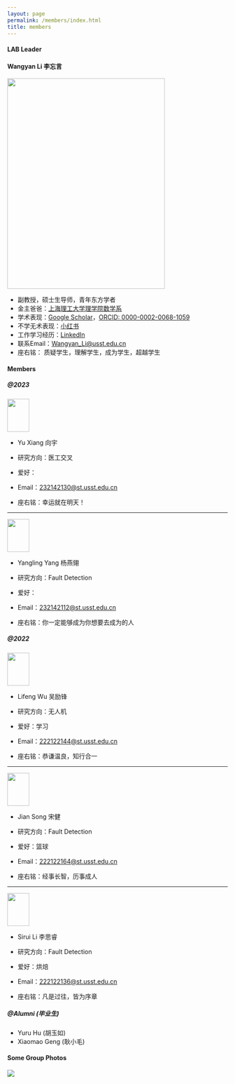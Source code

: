 ```yaml
---
layout: page
permalink: /members/index.html
title: members
---
```


#### LAB Leader

####  Wangyan Li 李忘言

<img src="https://usst-lilab.github.io/images/teams/life.jpg" class="floatpic" width="360" height="480">

- 副教授，硕士生导师，青年东方学者
- 金主爸爸：[上海理工大学理学院数学系](https://lxy.usst.edu.cn/2022/0107/c2208a263867/page.htm)
- 学术表现：[Google Scholar](https://scholar.google.com/citations?user=UemwIpIAAAAJ)，[ORCID: 0000-0002-0068-1059](https://orcid.org/0000-0002-0068-1059)
- 不学无术表现：[小红书](https://www.xiaohongshu.com/user/profile/5fefb40a0000000001005894?xhsshare=WeixinSession&appuid=5fefb40a0000000001005894&apptime=1713936430)
- 工作学习经历：[LinkedIn](https://www.linkedin.com/in/wangyan-li-69794692/?utm_source=share&utm_campaign=share_via&utm_content=profile&utm_medium=ios_app)
- 联系Email：<a href="mailto:Wangyan_Li@usst.edu.cn">Wangyan_Li@usst.edu.cn</a>
- 座右铭： 质疑学生，理解学生，成为学生，超越学生

#### Members

##### @2023

<img src="https://usst-lilab.github.io/images/teams/xiangyu.jpg" class="floatpic" width="50" height="75">



- Yu Xiang 向宇

  

- 研究方向：医工交叉

  

- 爱好：

  

- Email：<a href="mailto:232142130@st.usst.edu.cn">232142130@st.usst.edu.cn

  

- 座右铭：幸运就在明天！

  

---



<img src="https://usst-lilab.github.io/images/teams/yangyanling.jpg" class="floatpic" width="50" height="75">



- Yangling Yang 杨燕翎

  

- 研究方向：Fault Detection

  

- 爱好：

  

- Email：<a href="mailto:232142112@st.usst.edu.cn">232142112@st.usst.edu.cn

  

- 座右铭：你一定能够成为你想要去成为的人



##### @2022

<img src="https://usst-lilab.github.io/images/teams/wulifeng.jpg" class="floatpic" width="50" height="75">



- Lifeng Wu 吴励锋

  

- 研究方向：无人机

  

- 爱好：学习

  

- Email：<a href="mailto:222122144@st.usst.edu.cn">222122144@st.usst.edu.cn

  

- 座右铭：恭谦温良，知行合一

---



<img src="https://usst-lilab.github.io/images/teams/songjian.jpg" class="floatpic" width="50" height="75">



- Jian Song 宋健

  

- 研究方向：Fault Detection

  

- 爱好：篮球

  

- Email：<a href="mailto:222122164@st.usst.edu.cn">222122164@st.usst.edu.cn

  

- 座右铭：经事长智，历事成人

---



<img src="https://usst-lilab.github.io/images/teams/lisirui.jpg" class="floatpic" width="50" height="75">



- Sirui Li 李思睿

  

- 研究方向：Fault Detection

  

- 爱好：烘焙

  

- Email：<a href="mailto:222122136@st.usst.edu.cn">222122136@st.usst.edu.cn

  

- 座右铭：凡是过往，皆为序章



##### @Alumni (毕业生)

- Yuru Hu (胡玉如)
- Xiaomao Geng (耿小毛)

#### Some Group Photos

<div class="center">
<img src="https://usst-lilab.github.io/images/teams/1.jpg">
</div>
